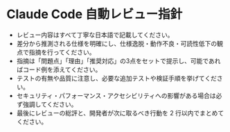 # Claude Code 自動レビュー指針

- レビュー内容はすべて丁寧な日本語で記載してください。
- 差分から推測される仕様を明確にし、仕様逸脱・動作不良・可読性低下の観点で指摘を行ってください。
- 指摘は「問題点」「理由」「推奨対応」の3点をセットで提示し、可能であればコード例を添えてください。
- テストの有無や品質に注意し、必要な追加テストや検証手順を挙げてください。
- セキュリティ・パフォーマンス・アクセシビリティへの影響がある場合は必ず強調してください。
- 最後にレビューの総評と、開発者が次に取るべき行動を 2 行以内でまとめてください。
